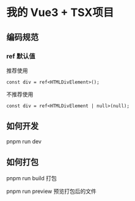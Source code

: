# 我的 Vue3 + TSX项目

## 编码规范

### ref 默认值

推荐使用

```tsx
const div = ref<HTMLDivElement>();
```

不推荐使用

```tsx
const div = ref<HTMLDivElement | null>(null);
```

## 如何开发

pnpm run dev

## 如何打包

pnpm run build  打包

pnpm run preview  预览打包后的文件
